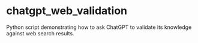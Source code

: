 # chatgpt_web_validation
Python script demonstrating how to ask ChatGPT to validate its knowledge against web search results.

